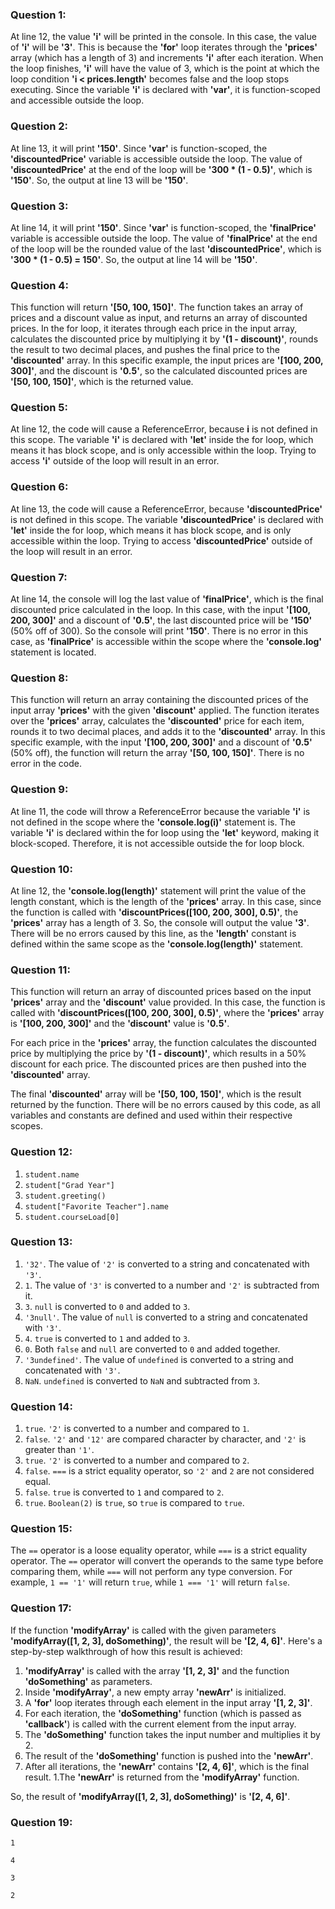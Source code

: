 ### Question 1:
At line 12, the value **'i'** will be printed in the console. In this case, the value of **'i'** will be **'3'**. This is because the **'for'** loop iterates through the **'prices'** array (which has a length of 3) and increments **'i'** after each iteration. When the loop finishes, **'i'** will have the value of 3, which is the point at which the loop condition **'i < prices.length'** becomes false and the loop stops executing. Since the variable **'i'** is declared with **'var'**, it is function-scoped and accessible outside the loop.
### Question 2:
At line 13, it will print **'150'**. Since **'var'** is function-scoped, the **'discountedPrice'** variable is accessible outside the loop. The value of **'discountedPrice'** at the end of the loop will be **'300 * (1 - 0.5)'**, which is **'150'**. So, the output at line 13 will be **'150'**.
### Question 3:
At line 14, it will print **'150'**. Since **'var'** is function-scoped, the **'finalPrice'** variable is accessible outside the loop. The value of **'finalPrice'** at the end of the loop will be the rounded value of the last **'discountedPrice'**, which is **'300 * (1 - 0.5) = 150'**. So, the output at line 14 will be **'150'**.
### Question 4:
This function will return **'[50, 100, 150]'**. The function takes an array of prices and a discount value as input, and returns an array of discounted prices. In the for loop, it iterates through each price in the input array, calculates the discounted price by multiplying it by **'(1 - discount)'**, rounds the result to two decimal places, and pushes the final price to the **'discounted'** array. In this specific example, the input prices are **'[100, 200, 300]'**, and the discount is **'0.5'**, so the calculated discounted prices are **'[50, 100, 150]'**, which is the returned value.
### Question 5:
At line 12, the code will cause a ReferenceError, because **i** is not defined in this scope. The variable **'i'** is declared with **'let'** inside the for loop, which means it has block scope, and is only accessible within the loop. Trying to access **'i'** outside of the loop will result in an error.
### Question 6:
At line 13, the code will cause a ReferenceError, because **'discountedPrice'** is not defined in this scope. The variable **'discountedPrice'** is declared with **'let'** inside the for loop, which means it has block scope, and is only accessible within the loop. Trying to access **'discountedPrice'** outside of the loop will result in an error.
### Question 7:
At line 14, the console will log the last value of **'finalPrice'**, which is the final discounted price calculated in the loop. In this case, with the input **'[100, 200, 300]'** and a discount of **'0.5'**, the last discounted price will be **'150'** (50% off of 300). So the console will print **'150'**. There is no error in this case, as **'finalPrice'** is accessible within the scope where the **'console.log'** statement is located.
### Question 8:
This function will return an array containing the discounted prices of the input array **'prices'** with the given **'discount'** applied. The function iterates over the **'prices'** array, calculates the **'discounted'** price for each item, rounds it to two decimal places, and adds it to the **'discounted'** array. In this specific example, with the input **'[100, 200, 300]'** and a discount of **'0.5'** (50% off), the function will return the array **'[50, 100, 150]'**. There is no error in the code.
### Question 9:
At line 11, the code will throw a ReferenceError because the variable **'i'** is not defined in the scope where the **'console.log(i)'** statement is. The variable **'i'** is declared within the for loop using the **'let'** keyword, making it block-scoped. Therefore, it is not accessible outside the for loop block.
### Question 10:
At line 12, the **'console.log(length)'** statement will print the value of the length constant, which is the length of the **'prices'** array. In this case, since the function is called with **'discountPrices([100, 200, 300], 0.5)'**, the **'prices'** array has a length of 3. So, the console will output the value **'3'**. There will be no errors caused by this line, as the **'length'** constant is defined within the same scope as the **'console.log(length)'** statement.
### Question 11:

This function will return an array of discounted prices based on the input **'prices'** array and the **'discount'** value provided. In this case, the function is called with **'discountPrices([100, 200, 300], 0.5)'**, where the **'prices'** array is **'[100, 200, 300]'** and the **'discount'** value is **'0.5'**.

For each price in the **'prices'** array, the function calculates the discounted price by multiplying the price by **'(1 - discount)'**, which results in a 50% discount for each price. The discounted prices are then pushed into the **'discounted'** array.

The final **'discounted'** array will be **'[50, 100, 150]'**, which is the result returned by the function. There will be no errors caused by this code, as all variables and constants are defined and used within their respective scopes.

### Question 12:
1. `student.name`
2. `student["Grad Year"]`
3. `student.greeting()`
4. `student["Favorite Teacher"].name`
5. `student.courseLoad[0]`

### Question 13:
1. `'32'`. The value of `'2'` is converted to a string and concatenated with `'3'`.
2. `1`. The value of `'3'` is converted to a number and `'2'` is subtracted from it.
3. `3`. `null` is converted to `0` and added to `3`.
4. `'3null'`. The value of `null` is converted to a string and concatenated with `'3'`.
5. `4`. `true` is converted to `1` and added to `3`.
6. `0`. Both `false` and `null` are converted to `0` and added together.
7. `'3undefined'`. The value of `undefined` is converted to a string and concatenated with `'3'`.
8. `NaN`. `undefined` is converted to `NaN` and subtracted from `3`.

### Question 14:
1. `true`. `'2'` is converted to a number and compared to `1`.
2. `false`. `'2'` and `'12'` are compared character by character, and `'2'` is greater than `'1'`.
3. `true`. `'2'` is converted to a number and compared to `2`.
4. `false`. `===` is a strict equality operator, so `'2'` and `2` are not considered equal.
5. `false`. `true` is converted to `1` and compared to `2`.
6. `true`. `Boolean(2)` is `true`, so `true` is compared to `true`.

### Question 15:
The `==` operator is a loose equality operator, while `===` is a strict equality operator. The `==` operator will convert the operands to the same type before comparing them, while `===` will not perform any type conversion. For example, `1 == '1'` will return `true`, while `1 === '1'` will return `false`.

### Question 17:
If the function **'modifyArray'** is called with the given parameters **'modifyArray([1, 2, 3], doSomething)'**, the result will be **'[2, 4, 6]'**. Here's a step-by-step walkthrough of how this result is achieved:

1. **'modifyArray'** is called with the array **'[1, 2, 3]'** and the function **'doSomething'** as parameters.
1. Inside **'modifyArray'**, a new empty array **'newArr'** is initialized.
1. A **'for'** loop iterates through each element in the input array **'[1, 2, 3]'**.
1. For each iteration, the **'doSomething'** function (which is passed as **'callback'**) is called with the current element from the input array.
1. The **'doSomething'** function takes the input number and multiplies it by 2.
1. The result of the **'doSomething'** function is pushed into the **'newArr'**.
1. After all iterations, the **'newArr'** contains **'[2, 4, 6]'**, which is the final result.
1.The **'newArr'** is returned from the **'modifyArray'** function.

So, the result of **'modifyArray([1, 2, 3], doSomething)'** is **'[2, 4, 6]'**.

### Question 19:
`1`

`4`

`3`

`2`
